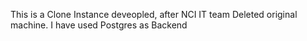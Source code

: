 This is a Clone Instance deveopled, after NCI IT team Deleted original machine.
I have used Postgres as Backend